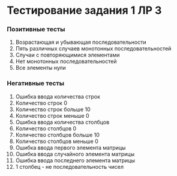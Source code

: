 # Тестирование задания 1 ЛР 3

### Позитивные тесты

1. Возрастающая и убывающая последовательности
2. Пять различных случаев монотонных последовательностей
3. Случаи с повторяющимися элементами
4. Нет монотонных последовательностей
5. Все элементы нули

### Негативные тесты

1. Ошибка ввода количества строк
2. Количество строк 0
3. Количество строк больше 10
4. Количество строк меньше 0
5. Ошибка ввода количества столбцов
6. Количество столбцов 0
7. Количество столбцов больше 10
8. Количество столбцов меньше 0
9. Ошибка ввода первого элемента матрицы
10. Ошибка ввода случайного элемента матрицы
11. Ошибка ввода последнего элемента матрицы
12. 1 столбец - не последовательность чисел

